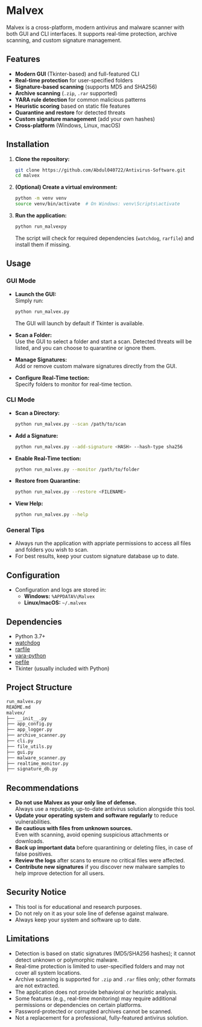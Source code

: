 # Malvex

Malvex is a cross-platform, modern antivirus and malware scanner with both GUI and CLI interfaces. It supports real-time protection, archive scanning, and custom signature management.

## Features

- **Modern GUI** (Tkinter-based) and full-featured CLI
- **Real-time protection** for user-specified folders
- **Signature-based scanning** (supports MD5 and SHA256)
- **Archive scanning** (`.zip`, `.rar` supported)
- **YARA rule detection** for common malicious patterns
- **Heuristic scoring** based on static file features
- **Quarantine and restore** for detected threats
- **Custom signature management** (add your own hashes)
- **Cross-platform** (Windows, Linux, macOS)

## Installation

1. **Clone the repository:**

   ```sh
   git clone https://github.com/Abdul040722/Antivirus-Software.git
   cd malvex
   ```

2. **(Optional) Create a virtual environment:**

   ```sh
   python -m venv venv
   source venv/bin/activate  # On Windows: venv\Scripts\activate
   ```

3. **Run the application:**

   ```sh
   python run_malvexpy
   ```

   The script will check for required dependencies (`watchdog`, `rarfile`) and install them if missing.

## Usage

### GUI Mode

- **Launch the GUI:**  
  Simply run:

  ```sh
  python run_malvex.py
  ```

  The GUI will launch by default if Tkinter is available.

- **Scan a Folder:**  
  Use the GUI to select a folder and start a scan. Detected threats will be listed, and you can choose to quarantine or ignore them.

- **Manage Signatures:**  
  Add or remove custom malware signatures directly from the GUI.

- **Configure Real-Time tection:**  
  Specify folders to monitor for real-time tection.

### CLI Mode

- **Scan a Directory:**

  ```sh
  python run_malvex.py --scan /path/to/scan
  ```

- **Add a Signature:**

  ```sh
  python run_malvex.py --add-signature <HASH> --hash-type sha256
  ```

- **Enable Real-Time tection:**

  ```sh
  python run_malvex.py --monitor /path/to/folder
  ```

- **Restore from Quarantine:**

  ```sh
  python run_malvex.py --restore <FILENAME>
  ```

- **View Help:**

  ```sh
  python run_malvex.py --help
  ```

### General Tips

- Always run the application with appriate permissions to access all files and folders you wish to scan.
- For best results, keep your custom signature database up to date.

## Configuration

- Configuration and logs are stored in:
  - **Windows:** `%APPDATA%\Malvex`
  - **Linux/macOS:** `~/.malvex`

## Dependencies

- Python 3.7+
- [watchdog](https://pypi.org/project/watchdog/)
- [rarfile](https://pypi.org/project/rarfile/)
- [yara-python](https://pypi.org/project/yara-python/)
- [pefile](https://pypi.org/project/pefile/)
- Tkinter (usually included with Python)

## Project Structure

```bash
run_malvex.py
README.md
malvex/
├── __init__.py
├── app_config.py
├── app_logger.py
├── archive_scanner.py
├── cli.py
├── file_utils.py
├── gui.py
├── malware_scanner.py
├── realtime_monitor.py
├── signature_db.py
```

## Recommendations

- **Do not use Malvex as your only line of defense.**  
  Always use a reputable, up-to-date antivirus solution alongside this tool.
- **Update your operating system and software regularly** to reduce vulnerabilities.
- **Be cautious with files from unknown sources.**  
  Even with scanning, avoid opening suspicious attachments or downloads.
- **Back up important data** before quarantining or deleting files, in case of false positives.
- **Review the logs** after scans to ensure no critical files were affected.
- **Contribute new signatures** if you discover new malware samples to help improve detection for all users.

## Security Notice

- This tool is for educational and research purposes.
- Do not rely on it as your sole line of defense against malware.
- Always keep your system and software up to date.

## Limitations

- Detection is based on static signatures (MD5/SHA256 hashes); it cannot detect unknown or polymorphic malware.
- Real-time protection is limited to user-specified folders and may not cover all system locations.
- Archive scanning is supported for `.zip` and `.rar` files only; other formats are not extracted.
- The application does not provide behavioral or heuristic analysis.
- Some features (e.g., real-time monitoring) may require additional permissions or dependencies on certain platforms.
- Password-protected or corrupted archives cannot be scanned.
- Not a replacement for a professional, fully-featured antivirus solution.
